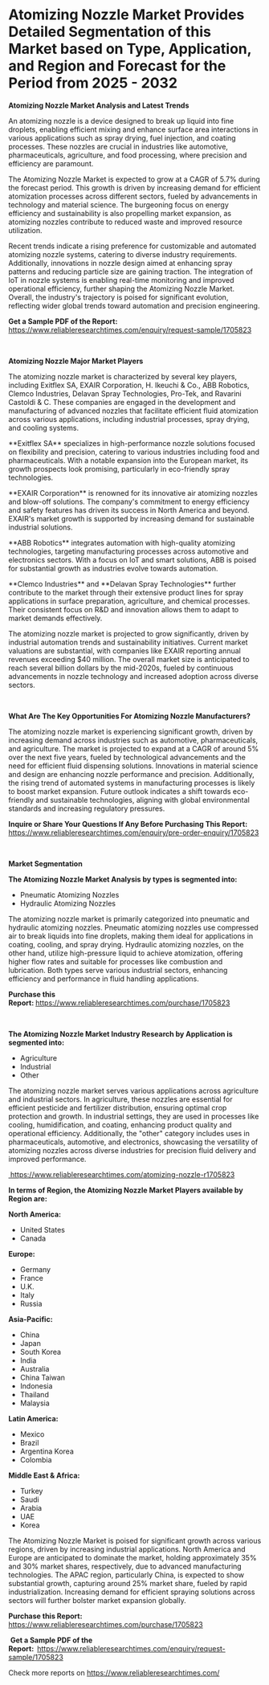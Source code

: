 <p><h1>Atomizing Nozzle Market Provides Detailed Segmentation of this Market based on Type, Application, and Region and Forecast for the Period from 2025 - 2032</h1></p><p><strong>Atomizing Nozzle Market Analysis and Latest Trends</strong></p>
<p><p>An atomizing nozzle is a device designed to break up liquid into fine droplets, enabling efficient mixing and enhance surface area interactions in various applications such as spray drying, fuel injection, and coating processes. These nozzles are crucial in industries like automotive, pharmaceuticals, agriculture, and food processing, where precision and efficiency are paramount.</p><p>The Atomizing Nozzle Market is expected to grow at a CAGR of 5.7% during the forecast period. This growth is driven by increasing demand for efficient atomization processes across different sectors, fueled by advancements in technology and material science. The burgeoning focus on energy efficiency and sustainability is also propelling market expansion, as atomizing nozzles contribute to reduced waste and improved resource utilization.</p><p>Recent trends indicate a rising preference for customizable and automated atomizing nozzle systems, catering to diverse industry requirements. Additionally, innovations in nozzle design aimed at enhancing spray patterns and reducing particle size are gaining traction. The integration of IoT in nozzle systems is enabling real-time monitoring and improved operational efficiency, further shaping the Atomizing Nozzle Market. Overall, the industry's trajectory is poised for significant evolution, reflecting wider global trends toward automation and precision engineering.</p></p>
<p><strong>Get a Sample PDF of the Report:&nbsp;</strong> <a href="https://www.reliableresearchtimes.com/enquiry/request-sample/1705823?utm_campaign=3087&utm_medium=2&utm_source=Github&utm_content=ia&utm_term=09042025&utm_id=atomizing-nozzle">https://www.reliableresearchtimes.com/enquiry/request-sample/1705823</a></p>
<p>&nbsp;</p>
<p><strong>Atomizing Nozzle Major Market Players</strong></p>
<p><p>The atomizing nozzle market is characterized by several key players, including Exitflex SA, EXAIR Corporation, H. Ikeuchi & Co., ABB Robotics, Clemco Industries, Delavan Spray Technologies, Pro-Tek, and Ravarini Castoldi & C. These companies are engaged in the development and manufacturing of advanced nozzles that facilitate efficient fluid atomization across various applications, including industrial processes, spray drying, and cooling systems.</p><p>**Exitflex SA** specializes in high-performance nozzle solutions focused on flexibility and precision, catering to various industries including food and pharmaceuticals. With a notable expansion into the European market, its growth prospects look promising, particularly in eco-friendly spray technologies.</p><p>**EXAIR Corporation** is renowned for its innovative air atomizing nozzles and blow-off solutions. The company's commitment to energy efficiency and safety features has driven its success in North America and beyond. EXAIR's market growth is supported by increasing demand for sustainable industrial solutions.</p><p>**ABB Robotics** integrates automation with high-quality atomizing technologies, targeting manufacturing processes across automotive and electronics sectors. With a focus on IoT and smart solutions, ABB is poised for substantial growth as industries evolve towards automation.</p><p>**Clemco Industries** and **Delavan Spray Technologies** further contribute to the market through their extensive product lines for spray applications in surface preparation, agriculture, and chemical processes. Their consistent focus on R&D and innovation allows them to adapt to market demands effectively.</p><p>The atomizing nozzle market is projected to grow significantly, driven by industrial automation trends and sustainability initiatives. Current market valuations are substantial, with companies like EXAIR reporting annual revenues exceeding $40 million. The overall market size is anticipated to reach several billion dollars by the mid-2020s, fueled by continuous advancements in nozzle technology and increased adoption across diverse sectors.</p></p>
<p>&nbsp;</p>
<p><strong>What Are The Key Opportunities For Atomizing Nozzle Manufacturers?</strong></p>
<p><p>The atomizing nozzle market is experiencing significant growth, driven by increasing demand across industries such as automotive, pharmaceuticals, and agriculture. The market is projected to expand at a CAGR of around 5% over the next five years, fueled by technological advancements and the need for efficient fluid dispensing solutions. Innovations in material science and design are enhancing nozzle performance and precision. Additionally, the rising trend of automated systems in manufacturing processes is likely to boost market expansion. Future outlook indicates a shift towards eco-friendly and sustainable technologies, aligning with global environmental standards and increasing regulatory pressures.</p></p>
<p><strong>Inquire or Share Your Questions If Any Before Purchasing This Report:</strong> <a href="https://www.reliableresearchtimes.com/enquiry/pre-order-enquiry/1705823?utm_campaign=3087&utm_medium=2&utm_source=Github&utm_content=ia&utm_term=09042025&utm_id=atomizing-nozzle">https://www.reliableresearchtimes.com/enquiry/pre-order-enquiry/1705823</a></p>
<p>&nbsp;</p>
<p><strong>Market Segmentation</strong></p>
<p><strong>The Atomizing Nozzle Market Analysis by types is segmented into:</strong></p>
<p><ul><li>Pneumatic Atomizing Nozzles</li><li>Hydraulic Atomizing Nozzles</li></ul></p>
<p><p>The atomizing nozzle market is primarily categorized into pneumatic and hydraulic atomizing nozzles. Pneumatic atomizing nozzles use compressed air to break liquids into fine droplets, making them ideal for applications in coating, cooling, and spray drying. Hydraulic atomizing nozzles, on the other hand, utilize high-pressure liquid to achieve atomization, offering higher flow rates and suitable for processes like combustion and lubrication. Both types serve various industrial sectors, enhancing efficiency and performance in fluid handling applications.</p></p>
<p><strong>Purchase this Report:&nbsp;</strong><a href="https://www.reliableresearchtimes.com/purchase/1705823?utm_campaign=3087&utm_medium=2&utm_source=Github&utm_content=ia&utm_term=09042025&utm_id=atomizing-nozzle">https://www.reliableresearchtimes.com/purchase/1705823</a></p>
<p>&nbsp;</p>
<p><strong>The Atomizing Nozzle Market Industry Research by Application is segmented into:</strong></p>
<p><ul><li>Agriculture</li><li>Industrial</li><li>Other</li></ul></p>
<p><p>The atomizing nozzle market serves various applications across agriculture and industrial sectors. In agriculture, these nozzles are essential for efficient pesticide and fertilizer distribution, ensuring optimal crop protection and growth. In industrial settings, they are used in processes like cooling, humidification, and coating, enhancing product quality and operational efficiency. Additionally, the "other" category includes uses in pharmaceuticals, automotive, and electronics, showcasing the versatility of atomizing nozzles across diverse industries for precision fluid delivery and improved performance.</p></p>
<p><a href="https://www.reliableresearchtimes.com/atomizing-nozzle-r1705823?utm_campaign=3087&utm_medium=2&utm_source=Github&utm_content=ia&utm_term=09042025&utm_id=atomizing-nozzle">&nbsp;https://www.reliableresearchtimes.com/atomizing-nozzle-r1705823</a></p>
<p><strong>In terms of Region, the Atomizing Nozzle Market Players available by Region are:</strong></p>
<p>
    <p> <strong> North America: </strong>
        <ul>
            <li>United States</li>
            <li>Canada</li>
        </ul>
        </p> 
    <p> <strong> Europe: </strong>
        <ul>
            <li>Germany</li>
            <li>France</li>
            <li>U.K.</li>
            <li>Italy</li>
            <li>Russia</li>
        </ul>
        </p> 
    <p> <strong> Asia-Pacific: </strong>
        <ul>
            <li>China</li>
            <li>Japan</li>
            <li>South Korea</li>
            <li>India</li>
            <li>Australia</li>
            <li>China Taiwan</li>
            <li>Indonesia</li>
            <li>Thailand</li>
            <li>Malaysia</li>
        </ul>
        </p> 
    <p> <strong> Latin America: </strong>
        <ul>
            <li>Mexico</li>
            <li>Brazil</li>
            <li>Argentina Korea</li>
            <li>Colombia</li>
        </ul>
        </p> 
    <p> <strong> Middle East & Africa: </strong>
        <ul>
            <li>Turkey</li>
            <li>Saudi</li>
            <li>Arabia</li>
            <li>UAE</li>
            <li>Korea</li>
        </ul>
    </p>
    </p>
<p><p>The Atomizing Nozzle Market is poised for significant growth across various regions, driven by increasing industrial applications. North America and Europe are anticipated to dominate the market, holding approximately 35% and 30% market shares, respectively, due to advanced manufacturing technologies. The APAC region, particularly China, is expected to show substantial growth, capturing around 25% market share, fueled by rapid industrialization. Increasing demand for efficient spraying solutions across sectors will further bolster market expansion globally.</p></p>
<p><strong>Purchase this Report: </strong><a href="https://www.reliableresearchtimes.com/purchase/1705823?utm_campaign=3087&utm_medium=2&utm_source=Github&utm_content=ia&utm_term=09042025&utm_id=atomizing-nozzle">https://www.reliableresearchtimes.com/purchase/1705823</a></p>
<p>&nbsp;<strong>Get a Sample PDF of the Report:&nbsp;&nbsp;</strong><a href="https://www.reliableresearchtimes.com/enquiry/request-sample/1705823?utm_campaign=3087&utm_medium=2&utm_source=Github&utm_content=ia&utm_term=09042025&utm_id=atomizing-nozzle">https://www.reliableresearchtimes.com/enquiry/request-sample/1705823</a></p>
<p><strong></strong></p>
<p>Check more reports on <a href="https://www.reliableresearchtimes.com/?utm_campaign=3087&utm_medium=2&utm_source=Github&utm_content=ia&utm_term=09042025&utm_id=atomizing-nozzle">https://www.reliableresearchtimes.com/</a></p>